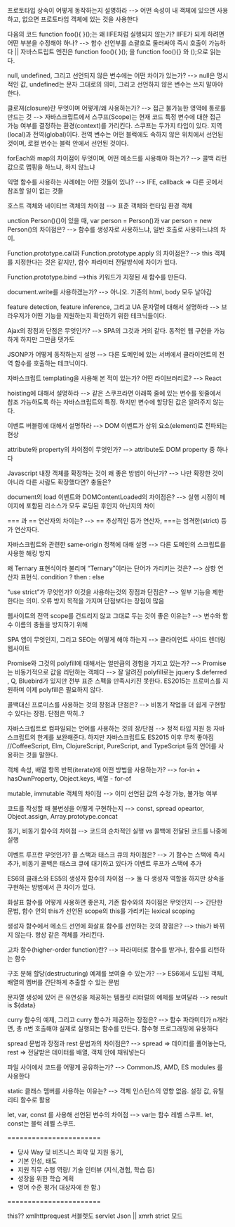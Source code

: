 



프로토타입 상속이 어떻게 동작하는지 설명하라
--> 어떤 속성이 내 객체에 있으면 사용하고, 없으면 프로토타입 객체에 있는 것을 사용한다


다음의 코드 function foo(){ }();는 왜 IIFE처럼 실행되지 않는가? IIFE가 되게 하려면 어떤 부분을 수정해야 하나?
--> 함수 선언부를 소괄호로 둘러싸야 즉시 호출이 가능하다 || 자바스트립트 엔진은 function foo(){ }(); 을 function foo(){} 와 ();으로 읽는다.

null, undefined, 그리고 선언되지 않은 변수에는 어떤 차이가 있는가?
--> null은 명시적인 값, undefined는 문자 그대로의 의미, 그리고 선언하지 않은 변수는 쓰지 말아야 한다.

클로져(closure)란 무엇이며 어떻게/왜 사용하는가?
--> 접근 불가능한 영역에 통로를 만드는 것
--> 자바스크립트에서 스쿠프(Scope)는 현재 코드 특정 변수에 대한 접근 가능 여부를 결정하는 환경(context)를 가리킨다.
스쿠프는 두가지 타입이 있다. 지역(local)과 전역(global)이다. 전역 변수는 어떤 블럭에도 속하지 않은 위치에서 선언된 것이며, 로컬 변수는 블럭 안에서 선언된 것이다.

forEach와 map의 차이점이 무엇이며, 어떤 메소드를 사용해야 하는가?
--> 콜백 리턴값으로 맵핑을 하느냐, 하지 않느냐

익명 함수를 사용하는 사례에는 어떤 것들이 있나?
--> IFE, callback ⇒ 다른 곳에서 참조할 일이 없는 것들

호스트 객체와 네이티브 객체의 차이점
--> 표준 객체와 런타임 환경 객체

unction Person(){}이 있을 때, var person = Person()과 var person = new Person()의 차이점은?
--> 함수를 생성자로 사용하느냐, 일반 호출로 사용하느냐의 차이.

Function.prototype.call과 Function.prototype.apply 의 차이점은?
--> this 객체를 지정한다는 것은 같지만, 함수 파라미터 전달방식에 차이가 있다.

Function.prototype.bind
-->this 키워드가 지정된 새 함수를 만든다.
  
document.write를 사용하겠는가?
--> 아니오. 기존의 html, body 모두 날아감

feature detection, feature inference, 그리고 UA 문자열에 대해서 설명하라
-->  브라우저가 어떤 기능을 지원하는지 확인하기 위한 테크닉들이다.

Ajax의 장점과 단점은 무엇인가?
--> SPA의 그것과 거의 같다. 동적인 웹 구현을 가능하게 하지만 그만큼 댓가도

JSONP가 어떻게 동작하는지 설명
--> 다른 도메인에 있는 서버에서 클라이언트의 전역 함수를 호출하는 테크닉이다.

자바스크립트 templating을 사용해 본 적이 있는가? 어떤 라이브러리로?
--> React

hoisting에 대해서 설명하라
--> 같은 스쿠프라면 아래쪽 줄에 있는 변수를 윗줄에서 참조 가능하도록 하는 자바스크립트의 특징. 
 하지만 변수에 할당된 값은 알려주지 않는다.

이벤트 버블링에 대해서 설명하라
--> DOM 이벤트가 상위 요소(element)로 전파되는 현상

attribute와 property의 차이점이 무엇인가?
--> attribute도 DOM property 중 하나다

 Javascript 내장 객체를 확장하는 것이 왜 좋은 방법이 아닌가?
--> 나만 확장한 것이 아니라 다른 사람도 확장했다면? 충돌은?

document의 load 이벤트와 DOMContentLoaded의 차이점은?
--> 실행 시점이 페이지에 포함된 리소스가 모두 로딩된 후인지 아닌지의 차이

=== 과 == 연산자의 차이는?
--> == 추상적인 등가 연산자, ===는 엄격한(strict) 등가 연산자다.


자바스크립트와 관련한 same-origin 정책에 대해 설명
--> 다른 도메인의 스크립트를 사용한 해킹 방지

왜 Ternary 표현식이라 불리며 “Ternary”이라는 단어가 가리키는 것은?
--> 삼항 연산자 표현식. condition ? then : else

“use strict”가 무엇인가? 이것을 사용하는것의 장점과 단점은?
--> 일부 기능을 제한한다는 의미. 오류 방지 목적을 가지며 단점보다는 장점이 많음

웹사이트의 전역 scope를 건드리지 않고 그대로 두는 것이 좋은 이유는?
--> 변수와 함수 이름의 충돌을 방지하기 위해

SPA 앱이 무엇인지, 그리고 SEO는 어떻게 해야 하는지
-->  클라이언트 사이드 렌더링 웹사이트

Promise와 그것의 polyfill에 대해서는 얼만큼의 경험을 가지고 있는가?
--> Promise는 비동기적으로 값을 리턴하는 객체다
--> 잘 알려진 polyfill로는 jquery $.deferred , Q, Bluebird가 있지만 
전부 표준 스펙을 만족시키진 못한다. ES2015는 프로미스를 지원하며 이제 polyfill은 필요하지 않다.

콜백대신 프로미스를 사용하는 것의 장점과 단점은?
--> 비동기 작업을 더 쉽게 구현할 수 있다는 장점. 단점은 딱히..?

자바스크립트로 컴파일되는 언어를 사용하는 것의 장/단점
--> 정적 타입 지원 등 자바스크립트의 한계를 보완해준다. 하지만 자바스크립트도 ES2015 이후 무척 좋아짐
//CoffeeScript, Elm, ClojureScript, PureScript, and TypeScript 등의 언어를 사용하는 것을 말한다.

객체 속성, 배열 항목 반복(iterate)에 어떤 방법을 사용하는가?
--> for-in + hasOwnProperty, Object.keys, 베열 - for-of

mutable, immutable 객체의 차이점
--> 이미 선언된 값의 수정 가능, 불가능 여부

 코드를 작성할 때 불변성을 어떻게 구현하는지
-->  const, spread opeartor, Object.assign, Array.prototype.concat

동기, 비동기 함수의 차이점
-->  코드의 순차적인 실행 vs 콜백에 전달된 코드를 나중에 실행

이벤트 루프란 무엇인가? 콜 스택과 태스크 큐의 차이점은?
--> 기 함수는 스택에 즉시 추가, 비동기 콜백은 태스크 큐에 대기하고 있다가 이벤트 루프가 스택에 추가

ES6의 클래스와 ES5의 생성자 함수의 차이점
--> 둘 다 생성자 역할을 하지만 상속을 구현하는 방법에서 큰 차이가 있다.



화살표 함수를 어떻게 사용하면 좋은지, 기존 함수와의 차이점은 무엇인지
--> 간단한 문법, 함수 안의 this가 선언된 scope의 this를 가리키는 lexical scoping

생성자 함수에서 메소드 선언에 화살표 함수를 선언하는 것의 장점은?
--> this가 바뀌지 않는다. 항상 같은 객체를 가리킨다.

고차 함수(higher-order function)란?
--> 파라미터로 함수를 받거나, 함수를 리턴하는 함수

구조 분해 할당(destructuring) 예제를 보여줄 수 있는가?
--> ES6에서 도입된 객체, 배열의 멤버를 간단하게 추출할 수 있는 문법

문자열 생성에 있어 큰 유연성을 제공하는 템플릿 리터럴의 예제를 보여달라
--> result is ${data}

curry 함수의 예제, 그리고 curry 함수가 제공하는 장점은?
--> 함수 파라미터가 n개라면, 총 n번 호출해야 실제로 실행되는 함수를 만든다. 함수형 프로그래밍에 유용하다

spread 문법과 장점과 rest 문법과의 차이점은?
--> spread ⇒ 데이터를 풀어놓는다, rest ⇒ 전달받은 데이터를 배열, 객체 안에 채워넣는다

파일 사이에서 코드를 어떻게 공유하는가?
-->  CommonJS, AMD, ES modules 를 사용한다

static 클래스 멤버를 사용하는 이유는?
--> 객체 인스턴스의 영향 없음. 설정 값, 유틸리티 함수로 활용

let, var, const 를 사용해 선언된 변수의 차이점
--> var는 함수 레벨 스쿠프. let, const는 블럭 레벨 스쿠프.




=======================

- 당사 Way 및 비즈니스 파악 및 지원 동기, 
 - 기본 인성, 태도 
 - 지원 직무 수행 역량/ 기술 인터뷰 (지식,경험, 학습 등)
 - 성장을 위한 학습 계획 
 - 영어 수준 평가( 대상자에 한 함.)

=======================



this??
xmlhttprequest
서블렛도 servlet
Json || xmrh
strict 모드
